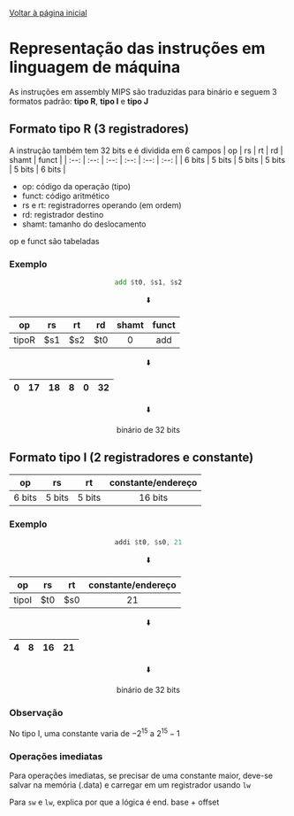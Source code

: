 [Voltar à página inicial](https://github.com/martinsglucas/fac#sumário)
# Representação das instruções em linguagem de máquina
As instruções em assembly MIPS são traduzidas para binário e seguem 3 formatos padrão: **tipo R**, **tipo I** e **tipo J**
## Formato tipo R (3 registradores)
A instrução também tem 32 bits e é dividida em 6 campos
| op | rs | rt | rd | shamt | funct |
| :--: | :--: | :--: | :--: | :--: | :--: |
| 6 bits | 5 bits | 5 bits | 5 bits | 5 bits | 6 bits |
* op: código da operação (tipo)
* funct: código aritmético
* rs e rt: registradorres operando (em ordem)
* rd: registrador destino
* shamt: tamanho do deslocamento <!--shift amount-->

op e funct são tabeladas 
### Exemplo
<div align="center">

```asm
add $t0, $s1, $s2
```
<!--<svg id="arrow-down-circle" xmlns="http://www.w3.org/2000/svg" width="30" height="30" fill="currentColor" class="bi bi-arrow-down-circle-fill" viewBox="0 0 16 16"><path d="M16 8A8 8 0 1 1 0 8a8 8 0 0 1 16 0zM8.5 4.5a.5.5 0 0 0-1 0v5.793L5.354 8.146a.5.5 0 1 0-.708.708l3 3a.5.5 0 0 0 .708 0l3-3a.5.5 0 0 0-.708-.708L8.5 10.293V4.5z"/></svg>-->

:arrow_down:

| op | rs | rt | rd | shamt | funct |
| :--: | :--: | :--: | :--: | :--: | :--: |  
| tipoR | $s1 | $s2 | $t0 | 0 | add |
  
:arrow_down:

| 0 | 17 | 18 | 8 | 0 | 32 |  
| :--: | :--: | :--: | :--: | :--: | :--: |

:arrow_down:

binário de 32 bits
</div>

## Formato tipo I (2 registradores e constante)
| op | rs | rt | constante/endereço | 
| :--: | :--: | :--: | :--: |  
| 6 bits | 5 bits | 5 bits | 16 bits

### Exemplo
<div align="center">

```asm
addi $t0, $s0, 21
```
:arrow_down:

| op | rs | rt | constante/endereço | 
| :--: | :--: | :--: | :--: |  
| tipoI | $t0 | $s0 | 21

:arrow_down:

| 4 | 8 | 16 | 21 |
| :--: | :--: | :--: | :--: |

:arrow_down:

binário de 32 bits
</div>

### Observação
No tipo I, uma constante varia de $-2^{15}$ a $2^{15}-1$  
### Operações imediatas
Para operações imediatas, se precisar de uma constante maior, deve-se salvar na memória (.data) e carregar em um registrador usando `lw`

Para `sw` e `lw`, explica por que a lógica é end. base + offset

<!--<svg id="arrow-down-circle" xmlns="http://www.w3.org/2000/svg" width="30" height="30" fill="currentColor" class="bi bi-arrow-down-circle-fill" viewBox="0 0 16 16"><path d="M16 8A8 8 0 1 1 0 8a8 8 0 0 1 16 0zM8.5 4.5a.5.5 0 0 0-1 0v5.793L5.354 8.146a.5.5 0 1 0-.708.708l3 3a.5.5 0 0 0 .708 0l3-3a.5.5 0 0 0-.708-.708L8.5 10.293V4.5z"/></svg>-->
